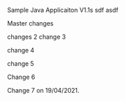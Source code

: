 
Sample Java Applicaiton V1.1s
sdf
asdf


Master changes

changes 2
change 3

change 4

change 5

Change 6

Change 7 on 19/04/2021.
